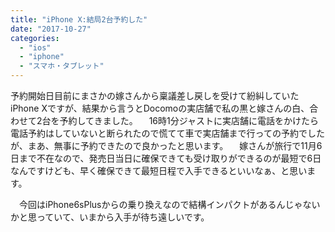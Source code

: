 ```yaml
---
title: "iPhone X:結局2台予約した"
date: "2017-10-27"
categories: 
  - "ios"
  - "iphone"
  - "スマホ・タブレット"
---
```


予約開始日目前にまさかの嫁さんから稟議差し戻しを受けて紛糾していたiPhone Xですが、結果から言うとDocomoの実店舗で私の黒と嫁さんの白、合わせて2台を予約してきました。 　16時1分ジャストに実店舗に電話をかけたら電話予約はしていないと断られたので慌てて車で実店舗まで行っての予約でしたが、まあ、無事に予約できたので良かったと思います。 　嫁さんが旅行で11月6日まで不在なので、発売日当日に確保できても受け取りができるのが最短で6日なんですけども、早く確保できて最短日程で入手できるといいなぁ、と思います。

　今回はiPhone6sPlusからの乗り換えなので結構インパクトがあるんじゃないかと思っていて、いまから入手が待ち遠しいです。
